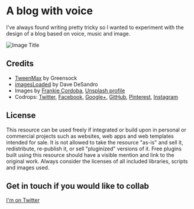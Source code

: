 # A blog with voice

I've always found writing pretty tricky so I wanted to experiment with the design of a blog based on voice, music and image.

![Image Title](link)



## Credits

- [TweenMax](https://greensock.com/tweenmax) by Greensock
- [imagesLoaded](https://imagesloaded.desandro.com/) by Dave DeSandro
- Images by [Frankie Cordoba](https://www.instagram.com/byfoul/), [Unsplash profile](https://unsplash.com/@byfoul)
- Codrops: [Twitter](http://www.twitter.com/codrops), [Facebook](http://www.facebook.com/codrops), [Google+](https://plus.google.com/101095823814290637419), [GitHub](https://github.com/codrops), [Pinterest](http://www.pinterest.com/codrops/), [Instagram](https://www.instagram.com/codropsss/)

## License
This resource can be used freely if integrated or build upon in personal or commercial projects such as websites, web apps and web templates intended for sale. It is not allowed to take the resource "as-is" and sell it, redistribute, re-publish it, or sell "pluginized" versions of it. Free plugins built using this resource should have a visible mention and link to the original work. Always consider the licenses of all included libraries, scripts and images used.

## Get in touch if you would like to collab



[I'm on Twitter](http://www.twitter.com/gamladz)






